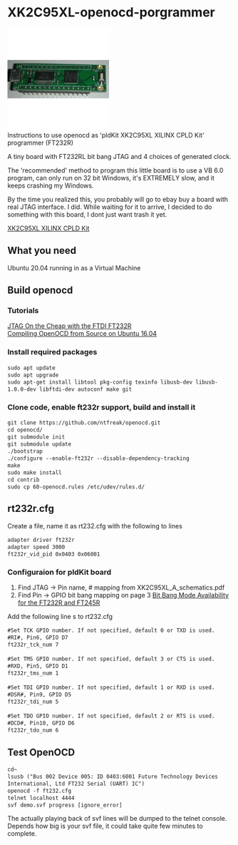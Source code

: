 
# XK2C95XL-openocd-porgrammer
![Figure 1-1](xk2c95xl.jpg "Figure 1-1")  
Instructions to use openocd as 'pldKit XK2C95XL XILINX CPLD Kit' programmer (FT232R)

A tiny board with FT232RL bit bang JTAG and 4 choices of generated clock.

The 'recommended' method to program this little board is to use a VB 6.0 program, can only run on 32 bit Windows, it's EXTREMELY slow, and it keeps crashing my Windows.

By the time you realized this, you probably will go to ebay buy a board with real JTAG interface. I did. While waiting for it to arrive, I decided to do something
with this board, I dont just want trash it yet.

[XK2C95XL XILINX CPLD Kit](http://pldkit.com/xk2c95xl)

## What you need
Ubuntu 20.04 running in as a Virtual Machine

## Build openocd
### Tutorials
[JTAG On the Cheap with the FTDI FT232R](https://jacobncalvert.com/2020/02/04/jtag-on-the-cheap-with-the-ftdi-ft232r/)  
[Compiling OpenOCD from Source on Ubuntu 16.04](https://hackaday.io/page/4991-compiling-openocd-from-source-on-ubuntu-1604)  

### Install required packages
```
sudo apt update
sudo apt upgrade
sudo apt-get install libtool pkg-config texinfo libusb-dev libusb-1.0.0-dev libftdi-dev autoconf make git
```
### Clone code, enable ft232r support, build and install it

```
git clone https://github.com/ntfreak/openocd.git
cd openocd/
git submodule init
git submodule update
./bootstrap
./configure --enable-ft232r --disable-dependency-tracking
make
sudo make install
cd contrib
sudo cp 60-openocd.rules /etc/udev/rules.d/
```
## rt232r.cfg

Create a file, name it as rt232.cfg with the following to lines
```
adapter driver ft232r
adapter speed 3000
ft232r_vid_pid 0x0403 0x06001
```
### Configuraion for pldKit board

1. Find JTAG -> Pin name, # mapping from XK2C95XL_A_schematics.pdf 
2. Find Pin -> GPIO bit bang mapping on page 3
[Bit Bang Mode Availability for the FT232R and FT245R](https://www.ftdichip.com/Support/Documents/AppNotes/AN_232R-01_Bit_Bang_Mode_Available_For_FT232R_and_Ft245R.pdf)

Add the following line s to rt232.cfg

```
#Set TCK GPIO number. If not specified, default 0 or TXD is used.
#RI#, Pin6, GPIO D7
ft232r_tck_num 7

#Set TMS GPIO number. If not specified, default 3 or CTS is used.
#RXD, Pin5, GPIO D1
ft232r_tms_num 1

#Set TDI GPIO number. If not specified, default 1 or RXD is used.
#DSR#, Pin9, GPIO D5
ft232r_tdi_num 5

#Set TDO GPIO number. If not specified, default 2 or RTS is used.
#DCD#, Pin10, GPIO D6
ft232r_tdo_num 6
```

## Test OpenOCD

```
cd~
lsusb ("Bus 002 Device 005: ID 0403:6001 Future Technology Devices International, Ltd FT232 Serial (UART) IC")
openocd -f ft232.cfg
telnet localhost 4444
svf demo.svf progress [ignore_error]
```

The actually playing back of svf lines will be dumped to the telnet console. Depends how big is your svf file, it could take quite few minutes to complete.
